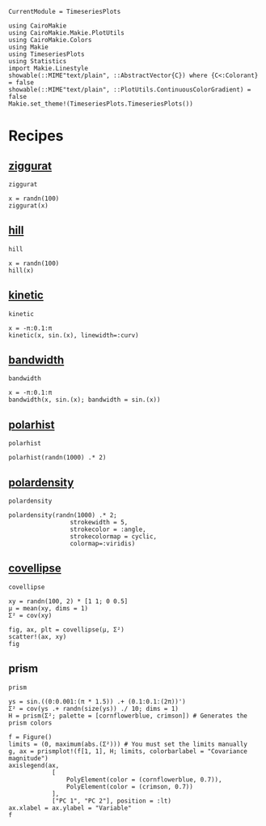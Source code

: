 ```@meta
CurrentModule = TimeseriesPlots
```

```@setup TimeseriesPlots
using CairoMakie
using CairoMakie.Makie.PlotUtils
using CairoMakie.Colors
using Makie
using TimeseriesPlots
using Statistics
import Makie.Linestyle
showable(::MIME"text/plain", ::AbstractVector{C}) where {C<:Colorant} = false
showable(::MIME"text/plain", ::PlotUtils.ContinuousColorGradient) = false
Makie.set_theme!(TimeseriesPlots.TimeseriesPlots())
```

# Recipes

## [ziggurat](@ref)

```@shortdocs; canonical=false
ziggurat
```

```@example TimeseriesPlots
x = randn(100)
ziggurat(x)
```

## [hill](@ref)

```@shortdocs; canonical=false
hill
```

```@example TimeseriesPlots
x = randn(100)
hill(x)
```

## [kinetic](@ref)

```@shortdocs; canonical=false
kinetic
```

```@example TimeseriesPlots
x = -π:0.1:π
kinetic(x, sin.(x), linewidth=:curv)
```

## [bandwidth](@ref)

```@shortdocs; canonical=false
bandwidth
```

```@example TimeseriesPlots
x = -π:0.1:π
bandwidth(x, sin.(x); bandwidth = sin.(x))
```

## [polarhist](@ref)

```@shortdocs; canonical=false
polarhist
```

```@example TimeseriesPlots
polarhist(randn(1000) .* 2)
```

## [polardensity](@ref)

```@shortdocs; canonical=false
polardensity
```

```@example TimeseriesPlots
polardensity(randn(1000) .* 2;
                 strokewidth = 5,
                 strokecolor = :angle,
                 strokecolormap = cyclic,
                 colormap=:viridis)
```

## [covellipse](@ref)

```@shortdocs; canonical=false
covellipse
```

```@example TimeseriesPlots
xy = randn(100, 2) * [1 1; 0 0.5]
μ = mean(xy, dims = 1)
Σ² = cov(xy)

fig, ax, plt = covellipse(μ, Σ²)
scatter!(ax, xy)
fig
```

## prism

```@docs; canonical=false
prism
```

```@example TimeseriesPlots
ys = sin.((0:0.001:(π * 1.5)) .+ (0.1:0.1:(2π))')
Σ² = cov(ys .+ randn(size(ys)) ./ 10; dims = 1)
H = prism(Σ²; palette = [cornflowerblue, crimson]) # Generates the prism colors

f = Figure()
limits = (0, maximum(abs.(Σ²))) # You must set the limits manually
g, ax = prismplot!(f[1, 1], H; limits, colorbarlabel = "Covariance magnitude")
axislegend(ax,
            [
                PolyElement(color = (cornflowerblue, 0.7)),
                PolyElement(color = (crimson, 0.7))
            ],
            ["PC 1", "PC 2"], position = :lt)
ax.xlabel = ax.ylabel = "Variable"
f
```
